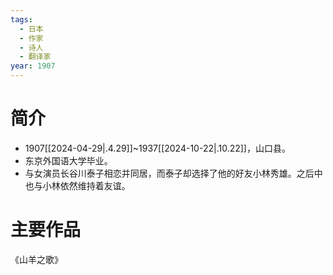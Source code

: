 ```yaml
---
tags:
  - 日本
  - 作家
  - 诗人
  - 翻译家
year: 1907
---
```

# 简介

- 1907[[2024-04-29|.4.29]]~1937[[2024-10-22|.10.22]]，山口县。
- 东京外国语大学毕业。
- 与女演员长谷川泰子相恋并同居，而泰子却选择了他的好友小林秀雄。之后中也与小林依然维持着友谊。
# 主要作品

《山羊之歌》